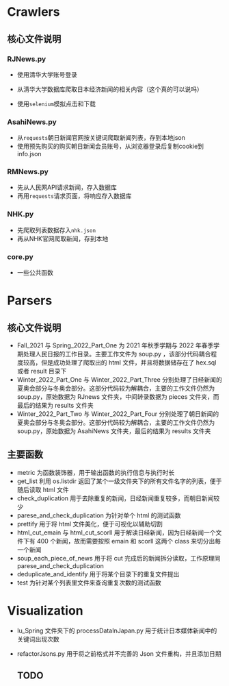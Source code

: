 # Crawlers

## 核心文件说明

### RJNews.py

- 使用清华大学账号登录

- 从清华大学数据库爬取日本经济新闻的相关内容（这个真的可以说吗）
- 使用`selenium`模拟点击和下载

### AsahiNews.py

- 从`requests`朝日新闻官网按关键词爬取新闻列表，存到本地json
- 使用预先购买的购买朝日新闻会员账号，从浏览器登录后复制cookie到info.json

### RMNews.py

- 先从人民网API请求新闻，存入数据库
- 再用`requests`请求页面，将响应存入数据库

### NHK.py

- 先爬取列表数据存入`nhk.json`
- 再从NHK官网爬取新闻，存到本地

### core.py

- 一些公共函数



# Parsers

## 核心文件说明

- Fall_2021 与 Spring_2022_Part_One 为 2021 年秋季学期与 2022 年春季学期处理人民日报的工作目录。主要工作文件为 soup.py ，该部分代码耦合程度较高，但是成功处理了爬取出的 html 文件，并且将数据储存在了 hex.sql 或者 result 目录下
- Winter_2022_Part_One 与 Winter_2022_Part_Three 分别处理了日经新闻的夏奥会部分与冬奥会部分。这部分代码较为解耦合，主要的工作文件仍然为 soup.py，原始数据为 RJnews 文件夹，中间转录数据为 pieces 文件夹，而最后的结果为 results 文件夹
- Winter_2022_Part_Two 与 Winter_2022_Part_Four 分别处理了朝日新闻的夏奥会部分与冬奥会部分。这部分代码较为解耦合，主要的工作文件仍然为 soup.py，原始数据为 AsahiNews 文件夹，最后的结果为 results 文件夹

## 主要函数

- metric 为函数装饰器，用于输出函数的执行信息与执行时长
- get_list 利用 os.listdir 返回了某个一级文件夹下的所有文件名字的列表，便于随后读取 html 文件
- check_duplication 用于去除重复的新闻，日经新闻重复较多，而朝日新闻较少
- parese_and_check_duplication 为针对单个 html 的测试函数
- prettify 用于将 html 文件美化，便于可视化以辅助切割
- html_cut_emain 与 html_cut_scorll 用于解读日经新闻，因为日经新闻一个文件下有 400 个新闻，故而需要按照 emain 和 scorll 这两个  class 来切分出每一个新闻
- soup_each_piece_of_news 用于将 cut 完成后的新闻拆分读取，工作原理同 parese_and_check_duplication
- deduplicate_and_identify 用于将某个目录下的重复文件提出
- test 为针对某个列表里文件来查询重复次数的测试函数

# Visualization

- lu_Spring 文件夹下的 processDataInJapan.py 用于统计日本媒体新闻中的关键词出现次数

- refactorJsons.py 用于将之前格式并不完善的 Json 文件重构，并且添加日期

  ## TODO
